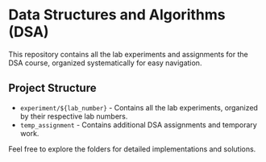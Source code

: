 # Data Structures and Algorithms (DSA)

This repository contains all the lab experiments and assignments for the DSA course, organized systematically for easy navigation.

## Project Structure 

- `experiment/${lab_number}` - Contains all the lab experiments, organized by their respective lab numbers.
- `temp_assignment` - Contains additional DSA assignments and temporary work.

Feel free to explore the folders for detailed implementations and solutions.